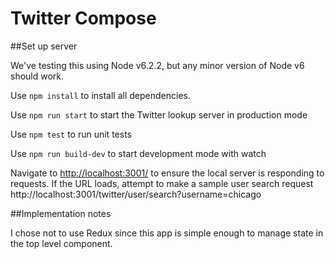 # Twitter Compose

##Set up server

We've testing this using Node v6.2.2, but any minor version of Node v6 should work.

Use `npm install` to install all dependencies.

Use `npm run start` to start the Twitter lookup server in production mode

Use `npm test` to run unit tests

Use `npm run build-dev` to start development mode with watch

Navigate to [http://localhost:3001/](http://localhost:3001/) to ensure the local server is responding to requests. If the URL loads, attempt to make a sample user search request http://localhost:3001/twitter/user/search?username=chicago

##Implementation notes

I chose not to use Redux since this app is simple enough to manage state in the top level component.
